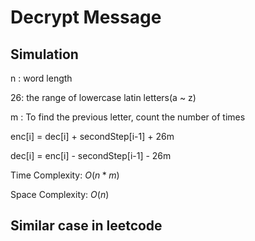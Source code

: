 # Decrypt Message

## Simulation

n : word length

26: the range of lowercase latin letters(a ~ z)

m : To find the previous letter, count the number of times



enc[i] = dec[i] + secondStep[i-1] + 26m

dec[i] = enc[i] - secondStep[i-1] - 26m

Time Complexity: $O(n*m)$

Space Complexity: $O(n)$

## Similar case in leetcode
